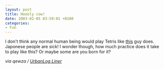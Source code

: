 ```yaml
---
layout: post
title: Hoooly cow!
date: 2003-02-05 03:59:01 +0100
categories:
- Fun
---
```

I don't think any normal human being would play Tetris like <a href="http://www.nordheim.no/stuff/tetris_japan_finals.mpeg" title="Tetris Japan Finals">this</a> guy does. Japonese people are sick! I wonder though, how much practice does it take to play like this? Or maybe some are you born for it?

<i>via qewza / <a href="http://mabento.project-psy.com/ulog/">UrbanLog Liner</a></i>

